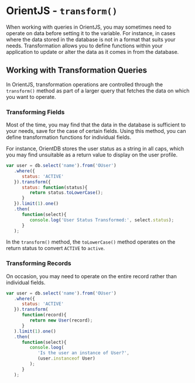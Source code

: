 
# OrientJS - `transform()`

When working with queries in OrientJS, you may sometimes need to operate on data before setting it to the variable.  For instance, in cases where the data stored in the database is not in a format that suits your needs.  Transformation allows you to define functions within your application to update or alter the data as it comes in from the database.


## Working with Transformation Queries

In OrientJS, transformation operations are controlled through the `transform()` method as part of a larger query that fetches the data on which you want to operate.


### Transforming Fields

Most of the time, you may find that the data in the database is sufficient to your needs, save for the case of certain fields.  Using this method, you can define transformation functions for individual fields.

For instance, OrientDB stores the user status as a string in all caps, which you may find unsuitable as a return value to display on the user profile.

```js
var user = db.select('name').from('OUser')
   .where({
      status: 'ACTIVE'
   }).transform({
      status: function(status){
         return status.toLowerCase();
      }
   }).limit(1).one()
   .then(
      function(select){
         console.log('User Status Transformed:', select.status);
      }
   );
```

In the `transform()` method, the `toLowerCase()` method operates on the return status to convert `ACTIVE` to `active`.


### Transforming Records

On occasion, you may need to operate on the entire record rather than individual fields.

```js
var user = db.select('name').from('OUser')
   .where({
      status: 'ACTIVE'
   }).transform(
      function(record){
         return new User(record);
      }
   ).limit(1).one()
   .then(
      function(select){
         console.loog(
            'Is the user an instance of User?',
            (user.instanceof User)
         );
      }
   );
```
